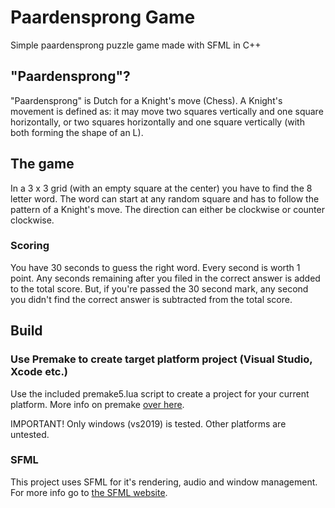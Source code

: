 # Paardensprong Game
Simple paardensprong puzzle game made with SFML in C++

## "Paardensprong"?
"Paardensprong" is Dutch for a Knight's move (Chess). A Knight's movement is defined as: it may move two squares vertically and one square horizontally, or two squares horizontally and one square vertically (with both forming the shape of an L).

## The game
In a 3 x 3 grid (with an empty square at the center) you have to find the 8 letter word. The word can start at any random square and has to follow the pattern of a Knight's move. The direction can either be clockwise or counter clockwise.
### Scoring
You have 30 seconds to guess the right word. Every second is worth 1 point. Any seconds remaining after you filed in the correct answer is added to the total score. But, if you're passed the 30 second mark, any second you didn't find the correct answer is subtracted from the total score.


## Build
### Use Premake to create target platform project (Visual Studio, Xcode etc.)
Use the included premake5.lua script to create a project for your current platform. More info on premake [over here](https://premake.github.io/).

IMPORTANT! Only windows (vs2019) is tested. Other platforms are untested.

### SFML
This project uses SFML for it's rendering, audio and window management. For more info go to [the SFML website](https://www.sfml-dev.org/).
